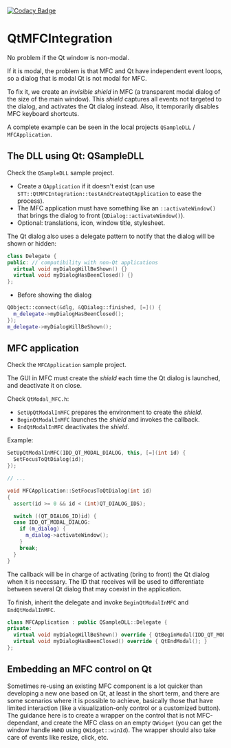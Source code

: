 [![Codacy Badge](https://app.codacy.com/project/badge/Grade/5d715212bd5a47c58ebf08c203dfce7e)](https://www.codacy.com/gh/cbuchart/QtMFCIntegration/dashboard?utm_source=github.com&amp;utm_medium=referral&amp;utm_content=cbuchart/QtMFCIntegration&amp;utm_campaign=Badge_Grade)

# QtMFCIntegration

No problem if the Qt window is non-modal.

If it is modal, the problem is that MFC and Qt have independent event loops, so a dialog that is modal Qt is not modal for MFC.

To fix it, we create an *invisible shield* in MFC (a transparent modal dialog of the size of the main window). This *shield* captures all events not targeted to the dialog, and activates the Qt dialog instead. Also, it temporarily disables MFC keyboard shortcuts.

A complete example can be seen in the local projects `QSampleDLL` / `MFCApplication`.

## The DLL using Qt: QSampleDLL

Check the `QSampleDLL` sample project.

- Create a `QApplication` if it doesn't exist (can use `STT::QtMFCIntegration::testAndCreateQtApplication` to ease the process).
- The MFC application must have something like an `::activateWindow()` that brings the dialog to front (`QDialog::activateWindow()`).
- Optional: translations, icon, window title, stylesheet.

The Qt dialog also uses a delegate pattern to notify that the dialog will be shown or hidden:

```cpp
class Delegate {
public: // compatibility with non-Qt applications
  virtual void myDialogWillBeShown() {}
  virtual void myDialogHasBeenClosed() {}
};
```

- Before showing the dialog

```cpp
QObject::connect(&dlg, &QDialog::finished, [=]() {
  m_delegate->myDialogHasBeenClosed();
});
m_delegate->myDialogWillBeShown();
```

## MFC application

Check the `MFCApplication` sample project.

The GUI in MFC must create the *shield* each time the Qt dialog is launched, and deactivate it on close.

Check `QtModal_MFC.h`:

- `SetUpQtModalInMFC` prepares the environment to create the _shield_.
- `BeginQtModalInMFC` launches the _shield_ and invokes the callback.
- `EndQtModalInMFC` deactivates the _shield_.

Example:

```cpp
SetUpQtModalInMFC(IDD_QT_MODAL_DIALOG, this, [=](int id) {
  SetFocusToQtDialog(id);
});

// ...

void MFCApplication::SetFocusToQtDialog(int id)
{
  assert(id >= 0 && id < (int)QT_DIALOG_IDS);

  switch ((QT_DIALOG_ID)id) {
  case IDD_QT_MODAL_DIALOG:
    if (m_dialog) {
      m_dialog->activateWindow();
    }
    break;
  }
}
```

The callback will be in charge of activating (bring to front) the Qt dialog when it is necessary. The ID that receives will be used to differentiate between several Qt dialog that may coexist in the application.

To finish, inherit the delegate and invoke `BeginQtModalInMFC` and `EndQtModalInMFC`.

```cpp
class MFCApplication : public QSampleDLL::Delegate {
private:
  virtual void myDialogWillBeShown() override { QtBeginModal(IDD_QT_MODAL_DIALOG); }
  virtual void myDialogHasBeenClosed() override { QtEndModal(); }
};
```

## Embedding an MFC control on Qt

Sometimes re-using an existing MFC component is a lot quicker than developing a new one based on Qt, at least in the short term, and there are some scenarios where it is possible to achieve, basically those that have limited interaction (like a visualization-only control or a customized button). The guidance here is to create a wrapper on the control that is not MFC-dependant, and create the MFC class on an empty `QWidget` (you can get the window handle `HWND` using `QWidget::winId`). The wrapper should also take care of events like resize, click, etc.
